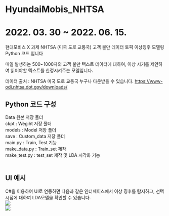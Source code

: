 # HyundaiMobis_NHTSA
# 2022. 03. 30 ~ 2022. 06. 15. 
현대모비스 X 과제 NHTSA (미국 도로 교통국) 고객 불만 데이터 토픽 이상징후 모델링 Python 코드 입니다

매일 발생하는 500~1000자의 고객 불만 텍스트 데이터에 대하여, 이상 시기를 제안하여 읽어야할 텍스트를 한정시켜주는 모델입니다. 

데이터 출처 : NHTSA 미국 도로 교통국
누구나 다운받을 수 있습니다. 
https://www-odi.nhtsa.dot.gov/downloads/

## Python 코드 구성 
Data 원본 저장 폴더 <br/>
ckpt : Wegiht 저장 폴더 <br/>
models : Model 저장 폴더<br/>
save : Custom_data 저장 폴더<br/>
main.py : Train, Test 기능 <br/>
make_data.py : Train_set 제작<br/>
make_test.py : test_set 제작 및 LDA 시각화 기능 <br/>
<br/>
## UI 예시 
C#을 이용하여 UI로 연동하면 다음과 같은 인터페이스에서 이상 징후를 탐지하고, 선택 시점에 대하여 LDA모델을 확인할 수 있습니다.  <br/>
<img src="https://user-images.githubusercontent.com/77080290/173836830-e440896c-31d4-4315-a2c4-07106a0e84f9.gif"> <br/>
<img src="https://user-images.githubusercontent.com/77080290/173836386-e6afc6e0-32b8-48a6-bb60-8f1059a2a26d.gif">


